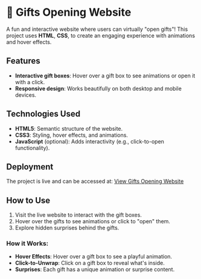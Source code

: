 # 🎁 Gifts Opening Website

A fun and interactive website where users can virtually "open gifts"! This project uses **HTML**, **CSS**,  to create an engaging experience with animations and hover effects.

## Features

- **Interactive gift boxes**: Hover over a gift box to see animations or open it with a click.
- **Responsive design**: Works beautifully on both desktop and mobile devices.


## Technologies Used

- **HTML5**: Semantic structure of the website.
- **CSS3**: Styling, hover effects, and animations.
- **JavaScript** (optional): Adds interactivity (e.g., click-to-open functionality).

## Deployment

The project is live and can be accessed at: [View Gifts Opening Website](https://mygiftssite.netlify.app/)

## How to Use

1. Visit the live website to interact with the gift boxes.
2. Hover over the gifts to see animations or click to "open" them.
3. Explore hidden surprises behind the gifts.


### How it Works:
- **Hover Effects**: Hover over a gift box to see a playful animation.
- **Click-to-Unwrap**: Click on a gift box to reveal what's inside.
- **Surprises**: Each gift has a unique animation or surprise content.



